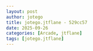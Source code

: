 ```yaml
---
layout: post
author: jotego
title: jotego.jtflane - 529cc57
date: 2025-09-26
categories: [Arcade, jtflane]
tags: [jotego.jtflane]
---
```


